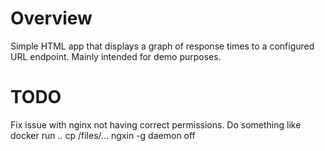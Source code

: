 # Overview

Simple HTML app that displays a graph of response times to a configured URL endpoint.  Mainly
intended for demo purposes.

# TODO

Fix issue with nginx not having correct permissions.  Do something like docker run .. cp /files/... ngxin -g daemon off
